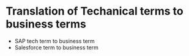 # Translation of Techanical terms to business terms 
- SAP tech term to business term 
- Salesforce term to business term 